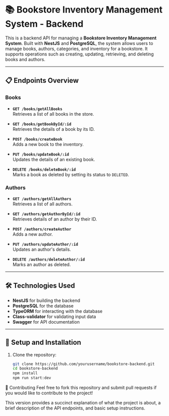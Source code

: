 # 📚 **Bookstore Inventory Management System - Backend**

This is a backend API for managing a **Bookstore Inventory Management System**. Built with **NestJS** and **PostgreSQL**, the system allows users to manage books, authors, categories, and inventory for a bookstore. It supports operations such as creating, updating, retrieving, and deleting books and authors.

---

## 📋 **Endpoints Overview**

### **Books**

- **`GET /books/getAllBooks`**  
  Retrieves a list of all books in the store.

- **`GET /books/getBookById/:id`**  
  Retrieves the details of a book by its ID.

- **`POST /books/createBook`**  
  Adds a new book to the inventory.

- **`PUT /books/updateBook/:id`**  
  Updates the details of an existing book.

- **`DELETE /books/deleteBook/:id`**  
  Marks a book as deleted by setting its status to `DELETED`.

### **Authors**

- **`GET /authors/getAllAuthors`**  
  Retrieves a list of all authors.

- **`GET /authors/getAuthorById/:id`**  
  Retrieves details of an author by their ID.

- **`POST /authors/createAuthor`**  
  Adds a new author.

- **`PUT /authors/updateAuthor/:id`**  
  Updates an author's details.

- **`DELETE /authors/deleteAuthor/:id`**  
  Marks an author as deleted.

---

## 🛠 **Technologies Used**

- **NestJS** for building the backend
- **PostgreSQL** for the database
- **TypeORM** for interacting with the database
- **Class-validator** for validating input data
- **Swagger** for API documentation

---

## 🚀 **Setup and Installation**

1. Clone the repository:
   ```bash
   git clone https://github.com/yourusername/bookstore-backend.git
   cd bookstore-backend
   npm install
   npm run start:dev

🤝 Contributing
Feel free to fork this repository and submit pull requests if you would like to contribute to the project!


This version provides a succinct explanation of what the project is about, a brief description of the API endpoints, and basic setup instructions.

